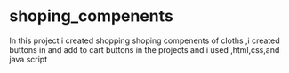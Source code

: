 # shoping_compenents
In this project i created shopping shoping compenents of cloths ,i created buttons in and add to cart buttons in the projects and i used ,html,css,and java script
